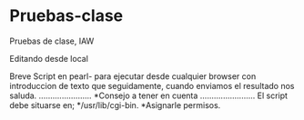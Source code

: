 # Pruebas-clase
Pruebas de clase, IAW

Editando desde local

Breve Script en pearl- para ejecutar desde cualquier browser con introduccion de texto que seguidamente, cuando enviamos el resultado nos saluda.
.......................
*Consejo a tener en cuenta
........................
El script debe situarse en;
*/usr/lib/cgi-bin.
*Asignarle permisos.

